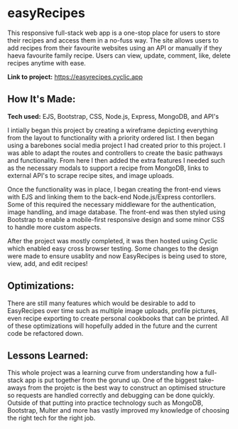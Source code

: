 # easyRecipes
This responsive full-stack web app is a one-stop place for users to store their recipes and access them in a no-fuss way. The site allows users to add recipes from their favourite websites using an API or manually if they haeva favourite family recipe. Users can view, update, comment, like, delete recipes anytime with ease.

**Link to project:** https://easyrecipes.cyclic.app

<!-- ![gif of the website](https://github.com/Harry-Ashenden/Nasa-Photo-of-the-Day/blob/main/assets/gif/NASA%20API.gif) -->

## How It's Made:

**Tech used:** EJS, Bootstrap, CSS, Node.js, Express, MongoDB, and API's

I intially began this project by creating a wireframe depicting everything from the layout to functionality with a priority ordered list. I then began using a barebones social media project I had created prior to this project. I was able to adapt the routes and controllers to create the basic pathways and functionality. From here I then added the extra features I needed such as the necessary modals to support a recipe from MongoDB, links to external API's to scrape recipe sites, and image uploads.

Once the functionality was in place, I began creating the front-end views with EJS and linking them to the back-end Node.js/Express contorllers. Some of this required the necessary middleware for the authentication, image handling, and image database. The front-end was then styled using Bootstrap to enable a mobile-first responsive design and some minor CSS to handle more custom aspects. 

After the project was mostly completed, it was then hosted using Cyclic which enabled easy cross browser testing. Some changes to the design were made to ensure usablity and now EasyRecipes is being used to store, view, add, and edit recipes!

## Optimizations:

There are still many features which would be desirable to add to EasyRecipes over time such as multiple image uploads, profile pictures, even recipe exporting to create personal cookbooks that can be printed. All of these optimizations will hopefully added in the future and the current code be refactored down.

## Lessons Learned:

This whole project was a learning curve from understanding how a full-stack app is put together from the gorund up. One of the biggest take-aways from the projetc is the best way to construct an optimised structure so requests are handled correctly and debugging can be done quickly. Outside of that putting into practice technology such as MongoDB, Bootstrap, Multer and more has vastly improved my knowledge of choosing the right tech for the right job.